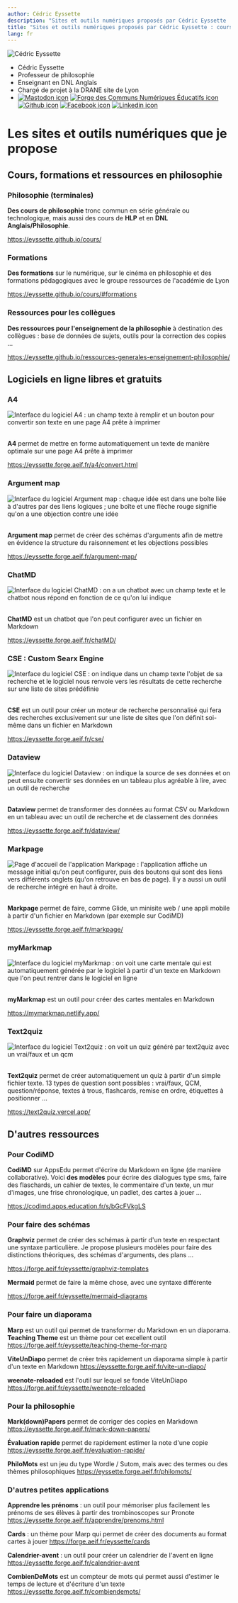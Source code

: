 ```yaml
---
author: Cédric Eyssette
description: "Sites et outils numériques proposés par Cédric Eyssette : cours de philosophie, formations pédagogiques, logiciels en ligne libres et gratuits souvent fondés sur l'utilisation du Markdown et hébergés sur la Forge"
title: "Sites et outils numériques proposés par Cédric Eyssette : cours de philosophie, formations pédagogiques, logiciels en ligne libres et gratuits souvent fondés sur l’utilisation du Markdown et hébergés sur la Forge"
lang: fr
---
```


![Cédric Eyssette](img/id.png)

- Cédric Eyssette
- Professeur de philosophie
- Enseignant en DNL Anglais
- Chargé de projet à la DRANE site de Lyon
- [![Mastodon icon](img/mastodon.svg)](https://scholar.social/@eyssette) [![Forge des Communs Numériques Éducatifs icon](img/brigit.png)](https://forge.aeif.fr/eyssette) [![Github icon](img/github.svg)](https://github.com/eyssette) [![Facebook icon](img/facebook.svg)](https://www.facebook.com/cedric.eyssette) [![Linkedin icon](img/linkedin.svg)](https://www.linkedin.com/in/eyssette/)


# Les sites et outils numériques que je propose

## Cours, formations et ressources en philosophie

### Philosophie (terminales)

**Des cours de philosophie** tronc commun en série générale ou technologique, mais aussi des cours de **HLP** et en **DNL Anglais/Philosophie**.

https://eyssette.github.io/cours/

### Formations

**Des formations** sur le numérique, sur le cinéma en philosophie et des formations pédagogiques avec le groupe ressources de l'académie de Lyon

https://eyssette.github.io/cours/#formations

### Ressources pour les collègues

**Des ressources pour l'enseignement de la philosophie** à destination des collègues : base de données de sujets, outils pour la correction des copies …

https://eyssette.github.io/ressources-generales-enseignement-philosophie/

## Logiciels en ligne libres et gratuits

### A4

![Interface du logiciel A4 : un champ texte à remplir et un bouton pour convertir son texte en une page A4 prête à imprimer](https://minio.apps.education.fr/codimd-prod/uploads/upload_1f181c3c9f87c88f9e9ff6704c1a251d.png) 

**A4** permet de mettre en forme automatiquement un texte de manière optimale sur une page A4 prête à imprimer

https://eyssette.forge.aeif.fr/a4/convert.html

### Argument map

![Interface du logiciel Argument map : chaque idée est dans une boîte liée à d'autres par des liens logiques ; une boîte et une flèche rouge signifie qu'on a une objection contre une idée](https://minio.apps.education.fr/codimd-prod/uploads/upload_ab470ce3a1c6c6c03ca4f582c38eee6e.png) 

**Argument map** permet de créer des schémas d'arguments afin de mettre en évidence la structure du raisonnement et les objections possibles

https://eyssette.forge.aeif.fr/argument-map/

### ChatMD

![Interface du logiciel ChatMD : on a un chatbot avec un champ texte et le chatbot nous répond en fonction de ce qu'on lui indique](https://minio.apps.education.fr/codimd-prod/uploads/upload_b6301cac3304d5c5db3c9425021af554.png) 

**ChatMD** est un chatbot que l'on peut configurer avec un fichier en Markdown

https://eyssette.forge.aeif.fr/chatMD/


### CSE : Custom Searx Engine

![Interface du logiciel CSE : on indique dans un champ texte l'objet de sa recherche et le logiciel nous renvoie vers les résultats de cette recherche sur une liste de sites prédéfinie](https://minio.apps.education.fr/codimd-prod/uploads/upload_4fc09e1b072f16f05fa2a971e856c3f3.png) 

**CSE** est un outil pour créer un moteur de recherche personnalisé qui fera des recherches exclusivement sur une liste de sites que l'on définit soi-même dans un fichier en Markdown

https://eyssette.forge.aeif.fr/cse/




### Dataview

![Interface du logiciel Dataview : on indique la source de ses données et on peut ensuite convertir ses données en un tableau plus agréable à lire, avec un outil de recherche](https://minio.apps.education.fr/codimd-prod/uploads/upload_4652b8e3c268aa949d1c945e49cb46f6.png) 

**Dataview** permet de transformer des données au format CSV ou Markdown en un tableau avec un outil de recherche et de classement des données

https://eyssette.forge.aeif.fr/dataview/

### Markpage

![Page d'accueil de l'application Markpage : l'application affiche un message initial qu'on peut configurer, puis des boutons qui sont des liens vers différents onglets (qu'on retrouve en bas de page).  Il y a aussi un outil de recherche intégré en haut à droite.](https://minio.apps.education.fr/codimd-prod/uploads/upload_7ffe7c0e933057ceb846d28682981db3.png) 

**Markpage** permet de faire, comme Glide, un minisite web / une appli mobile à partir d'un fichier en Markdown (par exemple sur CodiMD)

https://eyssette.forge.aeif.fr/markpage/

### myMarkmap

![Interface du logiciel myMarkmap : on voit une carte mentale qui est automatiquement générée par le logiciel à partir d'un texte en Markdown que l'on peut rentrer dans le logiciel en ligne](https://minio.apps.education.fr/codimd-prod/uploads/upload_8e3fe91f04ef0f582cbf5ef9d9e3238f.png) 

**myMarkmap** est un outil pour créer des cartes mentales en Markdown

https://mymarkmap.netlify.app/


### Text2quiz

![Interface du logiciel Text2quiz : on voit un quiz généré par text2quiz avec un vrai/faux et un qcm](https://minio.apps.education.fr/codimd-prod/uploads/upload_55011a49f7b00c60ed67186445efc633.png) 

**Text2quiz** permet de créer automatiquement un quiz à partir d'un simple fichier texte. 13 types de question sont possibles : vrai/faux, QCM, question/réponse, textes à trous, flashcards, remise en ordre, étiquettes à positionner …

https://text2quiz.vercel.app/


## D'autres ressources

### Pour CodiMD

**CodiMD** sur AppsEdu permet d'écrire du Markdown en ligne (de manière collaborative). <span>Voici **des modèles** pour écrire des dialogues type sms, faire des flaschards, un cahier de textes, le commentaire d'un texte, un mur d'images, une frise chronologique, un padlet, des cartes à jouer …</span>

https://codimd.apps.education.fr/s/bGcFVkgLS

### Pour faire des schémas

**Graphviz** permet de créer des schémas à partir d'un texte en respectant une syntaxe particulière. Je propose plusieurs modèles pour faire des distinctions théoriques, des schémas d'arguments, des plans …

https://forge.aeif.fr/eyssette/graphviz-templates

**Mermaid** permet de faire la même chose, avec une syntaxe différente

https://forge.aeif.fr/eyssette/mermaid-diagrams

### Pour faire un diaporama

**Marp** est un outil qui permet de transformer du Markdown en un diaporama. **Teaching Theme** est un thème pour cet excellent outil
https://forge.aeif.fr/eyssette/teaching-theme-for-marp

**ViteUnDiapo** permet de créer très rapidement un diaporama simple à partir d'un texte en Markdown
https://eyssette.forge.aeif.fr/vite-un-diapo/

**weenote-reloaded** est l'outil sur lequel se fonde ViteUnDiapo
https://forge.aeif.fr/eyssette/weenote-reloaded

### Pour la philosophie

**Mark(down)Papers** permet de corriger des copies en Markdown
https://eyssette.forge.aeif.fr/mark-down-papers/

**Évaluation rapide** permet de rapidement estimer la note d'une copie
https://eyssette.forge.aeif.fr/evaluation-rapide/

**PhiloMots** est un jeu du type Wordle / Sutom, mais avec des termes ou des thèmes philosophiques
https://eyssette.forge.aeif.fr/philomots/

### D'autres petites applications

**Apprendre les prénoms** : un outil pour mémoriser plus facilement les prénoms de ses élèves à partir des trombinoscopes sur Pronote
https://eyssette.forge.aeif.fr/apprendre/prenoms.html

**Cards** : un thème pour Marp qui permet de créer des documents au format cartes à jouer
https://forge.aeif.fr/eyssette/cards

**Calendrier-avent** : un outil pour créer un calendrier de l'avent en ligne
https://eyssette.forge.aeif.fr/calendrier-avent

**CombienDeMots** est un compteur de mots qui permet aussi d'estimer le temps de lecture et d'écriture d'un texte
https://eyssette.forge.aeif.fr/combiendemots/